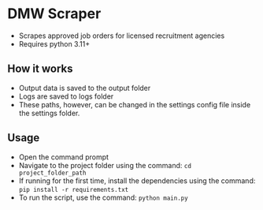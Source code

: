 # DMW Scraper
- Scrapes approved job orders for licensed recruitment agencies
- Requires python 3.11+

## How it works
- Output data is saved to the output folder
- Logs are saved to logs folder
- These paths, however, can be changed in the settings config file inside the settings folder.

## Usage
- Open the command prompt
- Navigate to the project folder using the command:
    ```cd project_folder_path```
- If running for the first time, install the dependencies using the command:
    ```pip install -r requirements.txt```
- To run the script, use the command:
    ```python main.py```